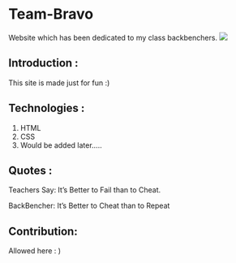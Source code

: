 # Team-Bravo 
Website which has been dedicated to my class backbenchers.
<img src="teambravo.jpg"/>

## Introduction :
This site is made just for fun :)

## Technologies :
1. HTML
2. CSS
3.  Would be added later.....

## Quotes :
Teachers Say:
It’s Better to Fail than to Cheat.

BackBencher:
It’s Better to Cheat than to Repeat

## Contribution:
Allowed here : )

